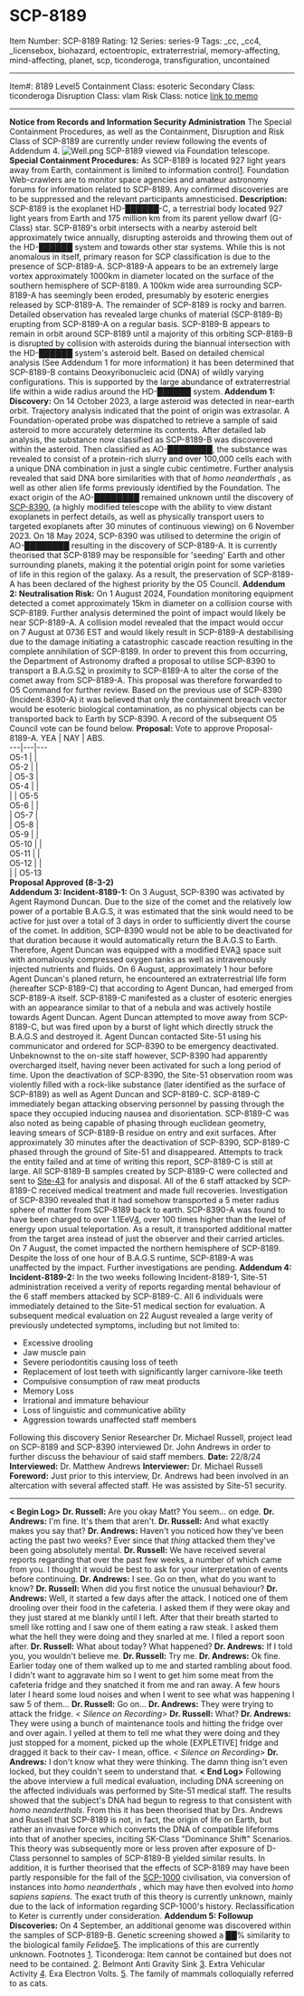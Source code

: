 # SCP-8189
Item Number: SCP-8189
Rating: 12
Series: series-9
Tags: _cc, _cc4, _licensebox, biohazard, ectoentropic, extraterrestrial, memory-affecting, mind-affecting, planet, scp, ticonderoga, transfiguration, uncontained

---

Item#: 8189
Level5
Containment Class:
esoteric
Secondary Class:
ticonderoga
Disruption Class:
vlam
Risk Class:
notice
[link to memo](/classification-committee-memo)  

* * *
**Notice from Records and Information Security Administration**
The Special Containment Procedures, as well as the Containment, Disruption and Risk Class of SCP-8189 are currently under review following the events of Addendum 4.
![Well.png](https://scp-wiki.wdfiles.com/local--files/scp-8189/Well.png)
SCP-8189 viewed via Foundation telescope.
**Special Containment Procedures:** As SCP-8189 is located 927 light years away from Earth, containment is limited to information control[1](javascript:;). Foundation Web-crawlers are to monitor space agencies and amateur astronomy forums for information related to SCP-8189. Any confirmed discoveries are to be suppressed and the relevant participants amnesticised.
**Description:** SCP-8189 is the exoplanet HD-██████-C, a terrestrial body located 927 light years from Earth and 175 million km from its parent yellow dwarf (G-Class) star. SCP-8189's orbit intersects with a nearby asteroid belt approximately twice annually, disrupting asteroids and throwing them out of the HD-██████ system and towards other star systems. While this is not anomalous in itself, primary reason for SCP classification is due to the presence of SCP-8189-A.
SCP-8189-A appears to be an extremely large vortex approximately 1000km in diameter located on the surface of the southern hemisphere of SCP-8189. A 100km wide area surrounding SCP-8189-A has seemingly been eroded, presumably by esoteric energies released by SCP-8189-A. The remainder of SCP-8189 is rocky and barren.
Detailed observation has revealed large chunks of material (SCP-8189-B) erupting from SCP-8189-A on a regular basis. SCP-8189-B appears to remain in orbit around SCP-8189 until a majority of this orbiting SCP-8189-B is disrupted by collision with asteroids during the biannual intersection with the HD-██████ system's asteroid belt. Based on detailed chemical analysis (See Addendum 1 for more information) it has been determined that SCP-8189-B contains Deoxyribonucleic acid (DNA) of wildly varying configurations. This is supported by the large abundance of extraterrestrial life within a wide radius around the HD-██████ system.
**Addendum 1: Discovery:**
On 14 October 2023, a large asteroid was detected in near-earth orbit. Trajectory analysis indicated that the point of origin was extrasolar. A Foundation-operated probe was dispatched to retrieve a sample of said asteroid to more accurately determine its contents. After detailed lab analysis, the substance now classified as SCP-8189-B was discovered within the asteroid. Then classified as AO-████████, the substance was revealed to consist of a protein-rich slurry and over 100,000 cells each with a unique DNA combination in just a single cubic centimetre. Further analysis revealed that said DNA bore similarities with that of _homo neanderthals_ , as well as other alien life forms previously identified by the Foundation.
The exact origin of the AO-████████ remained unknown until the discovery of [SCP-8390](/scp-8390), (a highly modified telescope with the ability to view distant exoplanets in perfect details, as well as physically transport users to targeted exoplanets after 30 minutes of continuous viewing) on 6 November 2023. On 18 May 2024, SCP-8390 was utilised to determine the origin of AO-████████ resulting in the discovery of SCP-8189-A.
It is currently theorised that SCP-8189 may be responsible for 'seeding' Earth and other surrounding planets, making it the potential origin point for some varieties of life in this region of the galaxy. As a result, the preservation of SCP-8189-A has been declared of the highest priority by the O5 Council.
**Addendum 2: Neutralisation Risk:**
On 1 August 2024, Foundation monitoring equipment detected a comet approximately 15km in diameter on a collision course with SCP-8189. Further analysis determined the point of impact would likely be near SCP-8189-A. A collision model revealed that the impact would occur on 7 August at 0736 EST and would likely result in SCP-8189-A destabilising due to the damage initiating a catastrophic cascade reaction resulting in the complete annihilation of SCP-8189. In order to prevent this from occurring, the Department of Astronomy drafted a proposal to utilise SCP-8390 to transport a B.A.G.S[2](javascript:;) in proximity to SCP-8189-A to alter the corse of the comet away from SCP-8189-A.
This proposal was therefore forwarded to O5 Command for further review. Based on the previous use of SCP-8390 (Incident-8390-A) it was believed that only the containment breach vector would be esoteric biological contamination, as no physical objects can be transported back to Earth by SCP-8390. A record of the subsequent O5 Council vote can be found below.
**Proposal:** Vote to approve Proposal-8189-A.
YEA | NAY | ABS.  
---|---|---  
O5-1 |  |   
O5-2 |  |   
| O5-3 |   
O5-4 |  |   
|  | O5-5  
O5-6 |  |   
| O5-7 |   
| O5-8 |   
O5-9 |  |   
O5-10 |  |   
O5-11 |  |   
O5-12 |  |   
|  | O5-13  
**Proposal Approved (8-3-2)**  
**Addendum 3: Incident-8189-1:**
On 3 August, SCP-8390 was activated by Agent Raymond Duncan. Due to the size of the comet and the relatively low power of a portable B.A.G.S, it was estimated that the sink would need to be active for just over a total of 3 days in order to sufficiently divert the course of the comet. In addition, SCP-8390 would not be able to be deactivated for that duration because it would automatically return the B.A.G.S to Earth. Therefore, Agent Duncan was equipped with a modified EVA[3](javascript:;) space suit with anomalously compressed oxygen tanks as well as intravenously injected nutrients and fluids.
On 6 August, approximately 1 hour before Agent Duncan's planed return, he encountered an extraterrestrial life form (hereafter SCP-8189-C) that according to Agent Duncan, had emerged from SCP-8189-A itself.
SCP-8189-C manifested as a cluster of esoteric energies with an appearance similar to that of a nebula and was actively hostile towards Agent Duncan. Agent Duncan attempted to move away from SCP-8189-C, but was fired upon by a burst of light which directly struck the B.A.G.S and destroyed it. Agent Duncan contacted Site-51 using his communicator and ordered for SCP-8390 to be emergency deactivated. Unbeknownst to the on-site staff however, SCP-8390 had apparently overcharged itself, having never been activated for such a long period of time.
Upon the deactivation of SCP-8390, the Site-51 observation room was violently filled with a rock-like substance (later identified as the surface of SCP-8189) as well as Agent Duncan and SCP-8189-C. SCP-8189-C immediately began attacking observing personnel by passing through the space they occupied inducing nausea and disorientation. SCP-8189-C was also noted as being capable of phasing through euclidean geometry, leaving smears of SCP-8189-B residue on entry and exit surfaces.
After approximately 30 minutes after the deactivation of SCP-8390, SCP-8189-C phased through the ground of Site-51 and disappeared. Attempts to track the entity failed and at time of writing this report, SCP-8189-C is still at large. All SCP-8189-B samples created by SCP-8189-C were collected and sent to [Site-43](https://scp-wiki.wikidot.com/secure-facility-dossier-site-43) for analysis and disposal. All of the 6 staff attacked by SCP-8189-C received medical treatment and made full recoveries.
Investigation of SCP-8390 revealed that it had somehow transported a 5 meter radius sphere of matter from SCP-8189 back to earth. SCP-8390-A was found to have been charged to over 1.1EeV[4](javascript:;), over 100 times higher than the level of energy upon usual teleportation. As a result, it transported additional matter from the target area instead of just the observer and their carried articles.
On 7 August, the comet impacted the northern hemisphere of SCP-8189. Despite the loss of one hour of B.A.G.S runtime, SCP-8189-A was unaffected by the impact. Further investigations are pending.
**Addendum 4: Incident-8189-2:**
In the two weeks following Incident-8189-1, Site-51 administration received a verity of reports regarding mental behaviour of the 6 staff members attacked by SCP-8189-C. All 6 individuals were immediately detained to the Site-51 medical section for evaluation. A subsequent medical evaluation on 22 August revealed a large verity of previously undetected symptoms, including but not limited to:
  * Excessive drooling
  * Jaw muscle pain
  * Severe periodontitis causing loss of teeth
  * Replacement of lost teeth with significantly larger carnivore-like teeth
  * Compulsive consumption of raw meat products
  * Memory Loss
  * Irrational and immature behaviour
  * Loss of linguistic and communicative ability
  * Aggression towards unaffected staff members

Following this discovery Senior Researcher Dr. Michael Russell, project lead on SCP-8189 and SCP-8390 interviewed Dr. John Andrews in order to further discuss the behaviour of said staff members.
**Date:** 22/8/24
**Interviewed:** Dr. Matthew Andrews
**Interviewer:** Dr. Michael Russell
**Foreword:** Just prior to this interview, Dr. Andrews had been involved in an altercation with several affected staff. He was assisted by Site-51 security.
* * *
**< Begin Log>**
**Dr. Russell:** Are you okay Matt? You seem… on edge.
**Dr. Andrews:** I'm fine. It's them that aren't.
**Dr. Russell:** And what exactly makes you say that?
**Dr. Andrews:** Haven't you noticed how they've been acting the past two weeks? Ever since that _thing_ attacked them they've been going absolutely mental.
**Dr. Russell:** We have received several reports regarding that over the past few weeks, a number of which came from you. I thought it would be best to ask for your interpretation of events before continuing.
**Dr. Andrews:** I see. Go on then, what do you want to know?
**Dr. Russell:** When did you first notice the unusual behaviour?
**Dr. Andrews:** Well, it started a few days after the attack. I noticed one of them drooling over their food in the cafeteria. I asked them if they were okay and they just stared at me blankly until I left. After that their breath started to smell like rotting and I saw one of them eating a raw steak. I asked them what the hell they were doing and they snarled at me. I filed a report soon after.
**Dr. Russell:** What about today? What happened?
**Dr. Andrews:** If I told you, you wouldn't believe me.
**Dr. Russell:** Try me.
**Dr. Andrews:** Ok fine. Earlier today one of them walked up to me and started rambling about food. I didn't want to aggravate him so I went to get him some meat from the cafeteria fridge and they snatched it from me and ran away. A few hours later I heard some loud noises and when I went to see what was happening I saw 5 of them…
**Dr. Russell:** Go on…
**Dr. Andrews:** They were trying to attack the fridge.
_< Silence on Recording>_
**Dr. Russell:** What?
**Dr. Andrews:** They were using a bunch of maintenance tools and hitting the fridge over and over again. I yelled at them to tell me what they were doing and they just stopped for a moment, picked up the whole [EXPLETIVE] fridge and dragged it back to their cav- I mean, office.
_< Silence on Recording>_
**Dr. Andrews:** I don't know what they were thinking. The damn thing isn't even locked, but they couldn't seem to understand that.
**< End Log>**
Following the above interview a full medical evaluation, including DNA screening on the affected individuals was performed by Site-51 medical staff. The results showed that the subject's DNA had begun to regress to that consistent with _homo neanderthals_.
From this it has been theorised that by Drs. Andrews and Russell that SCP-8189 is not, in fact, the origin of life on Earth, but rather an invasive force which converts the DNA of compatible lifeforms into that of another species, inciting SK-Class "Dominance Shift" Scenarios. This theory was subsequently more or less proven after exposure of D-Class personnel to samples of SCP-8189-B yielded similar results.
In addition, it is further theorised that the effects of SCP-8189 may have been partly responsible for the fall of the [SCP-1000](/scp-1000) civilisation, via conversion of instances into _homo neanderthals_ , which may have then evolved into _homo sapiens sapiens_. The exact truth of this theory is currently unknown, mainly due to the lack of information regarding SCP-1000's history. Reclassification to Keter is currently under consideration.
**Addendum 5: Followup Discoveries:**
On 4 September, an additional genome was discovered within the samples of SCP-8189-B. Genetic screening showed a ██% similarity to the biological family _Felidae_[5](javascript:;). The implications of this are currently unknown.
Footnotes
[1](javascript:;). Ticonderoga: Item cannot be contained but does not need to be contained.
[2](javascript:;). Belmont Anti Gravity Sink
[3](javascript:;). Extra Vehicular Activity
[4](javascript:;). Exa Electron Volts.
[5](javascript:;). The family of mammals colloquially referred to as cats.